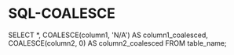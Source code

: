 # SQL-COALESCE

SELECT *,
       COALESCE(column1, 'N/A') AS column1_coalesced,
       COALESCE(column2, 0) AS column2_coalesced
FROM table_name;
